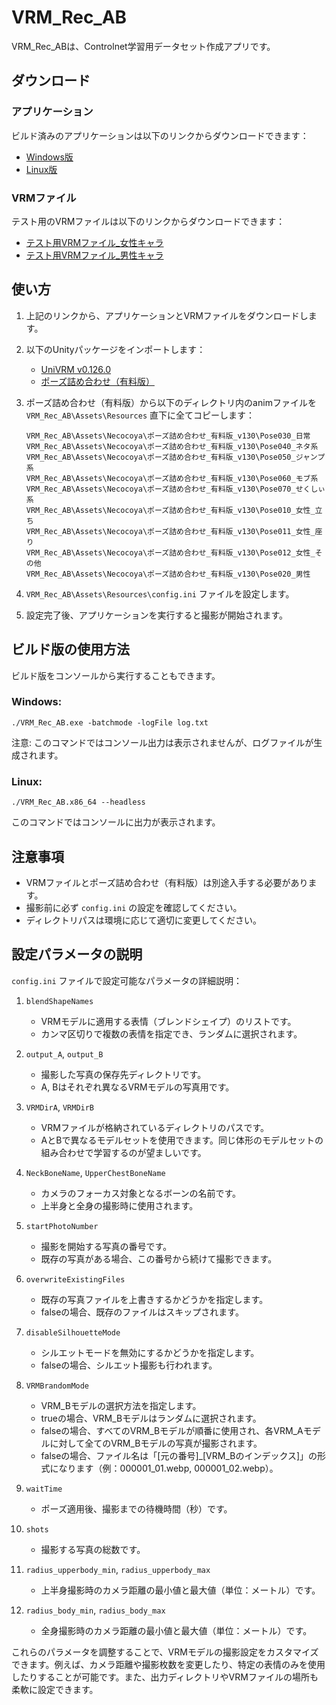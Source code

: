 # VRM_Rec_AB

VRM_Rec_ABは、Controlnet学習用データセット作成アプリです。

## ダウンロード

### アプリケーション

ビルド済みのアプリケーションは以下のリンクからダウンロードできます：

- [Windows版](https://github.com/tori29umai0123/VRM_Rec_AB/releases/download/VRM_Rec_AB_V2/VRM_Rec_AB_win.zip)
- [Linux版](https://github.com/tori29umai0123/VRM_Rec_AB/releases/download/VRM_Rec_AB_V2/VRM_Rec_AB_linux.zip)

### VRMファイル

テスト用のVRMファイルは以下のリンクからダウンロードできます：

- [テスト用VRMファイル_女性キャラ](https://drive.google.com/file/d/13gLgJTSCQnRJZHN32UsVfVLzfF_I12IY/view?usp=sharing)
- [テスト用VRMファイル_男性キャラ](https://drive.google.com/file/d/1jL7p94ZhlegOfNeJq_T80E_-eg48YuSP/view?usp=sharing)

## 使い方

1. 上記のリンクから、アプリケーションとVRMファイルをダウンロードします。

2. 以下のUnityパッケージをインポートします：
   - [UniVRM v0.126.0](https://github.com/vrm-c/UniVRM/releases/download/v0.126.0/VRM-0.126.0_14f3.unitypackage)
   - [ポーズ詰め合わせ（有料版）](https://booth.pm/ja/items/1634088)

3. ポーズ詰め合わせ（有料版）から以下のディレクトリ内のanimファイルを `VRM_Rec_AB\Assets\Resources` 直下に全てコピーします：

   ```
   VRM_Rec_AB\Assets\Necocoya\ポーズ詰め合わせ_有料版_v130\Pose030_日常
   VRM_Rec_AB\Assets\Necocoya\ポーズ詰め合わせ_有料版_v130\Pose040_ネタ系
   VRM_Rec_AB\Assets\Necocoya\ポーズ詰め合わせ_有料版_v130\Pose050_ジャンプ系
   VRM_Rec_AB\Assets\Necocoya\ポーズ詰め合わせ_有料版_v130\Pose060_モブ系
   VRM_Rec_AB\Assets\Necocoya\ポーズ詰め合わせ_有料版_v130\Pose070_せくしぃ系
   VRM_Rec_AB\Assets\Necocoya\ポーズ詰め合わせ_有料版_v130\Pose010_女性_立ち
   VRM_Rec_AB\Assets\Necocoya\ポーズ詰め合わせ_有料版_v130\Pose011_女性_座り
   VRM_Rec_AB\Assets\Necocoya\ポーズ詰め合わせ_有料版_v130\Pose012_女性_その他
   VRM_Rec_AB\Assets\Necocoya\ポーズ詰め合わせ_有料版_v130\Pose020_男性
   ```

4. `VRM_Rec_AB\Assets\Resources\config.ini` ファイルを設定します。

5. 設定完了後、アプリケーションを実行すると撮影が開始されます。

## ビルド版の使用方法

ビルド版をコンソールから実行することもできます。

### Windows:
```
./VRM_Rec_AB.exe -batchmode -logFile log.txt
```
注意: このコマンドではコンソール出力は表示されませんが、ログファイルが生成されます。

### Linux:
```
./VRM_Rec_AB.x86_64 --headless
```
このコマンドではコンソールに出力が表示されます。

## 注意事項

- VRMファイルとポーズ詰め合わせ（有料版）は別途入手する必要があります。
- 撮影前に必ず `config.ini` の設定を確認してください。
- ディレクトリパスは環境に応じて適切に変更してください。

## 設定パラメータの説明

`config.ini` ファイルで設定可能なパラメータの詳細説明：

1. `blendShapeNames`
   * VRMモデルに適用する表情（ブレンドシェイプ）のリストです。
   * カンマ区切りで複数の表情を指定でき、ランダムに選択されます。

2. `output_A`, `output_B`
   * 撮影した写真の保存先ディレクトリです。
   * A, Bはそれぞれ異なるVRMモデルの写真用です。

3. `VRMDirA`, `VRMDirB`
   * VRMファイルが格納されているディレクトリのパスです。
   * AとBで異なるモデルセットを使用できます。同じ体形のモデルセットの組み合わせで学習するのが望ましいです。

4. `NeckBoneName`, `UpperChestBoneName`
   * カメラのフォーカス対象となるボーンの名前です。
   * 上半身と全身の撮影時に使用されます。

5. `startPhotoNumber`
   * 撮影を開始する写真の番号です。
   * 既存の写真がある場合、この番号から続けて撮影できます。

6. `overwriteExistingFiles`
   * 既存の写真ファイルを上書きするかどうかを指定します。
   * falseの場合、既存のファイルはスキップされます。

7. `disableSilhouetteMode`
   * シルエットモードを無効にするかどうかを指定します。
   * falseの場合、シルエット撮影も行われます。

8. `VRMBrandomMode`
   * VRM_Bモデルの選択方法を指定します。
   * trueの場合、VRM_Bモデルはランダムに選択されます。
   * falseの場合、すべてのVRM_Bモデルが順番に使用され、各VRM_Aモデルに対して全てのVRM_Bモデルの写真が撮影されます。
   * falseの場合、ファイル名は「[元の番号]_[VRM_Bのインデックス]」の形式になります（例：000001_01.webp, 000001_02.webp）。

9. `waitTime`
   * ポーズ適用後、撮影までの待機時間（秒）です。

10. `shots`
    * 撮影する写真の総数です。

11. `radius_upperbody_min`, `radius_upperbody_max`
    * 上半身撮影時のカメラ距離の最小値と最大値（単位：メートル）です。

12. `radius_body_min`, `radius_body_max`
    * 全身撮影時のカメラ距離の最小値と最大値（単位：メートル）です。

これらのパラメータを調整することで、VRMモデルの撮影設定をカスタマイズできます。例えば、カメラ距離や撮影枚数を変更したり、特定の表情のみを使用したりすることが可能です。また、出力ディレクトリやVRMファイルの場所も柔軟に設定できます。